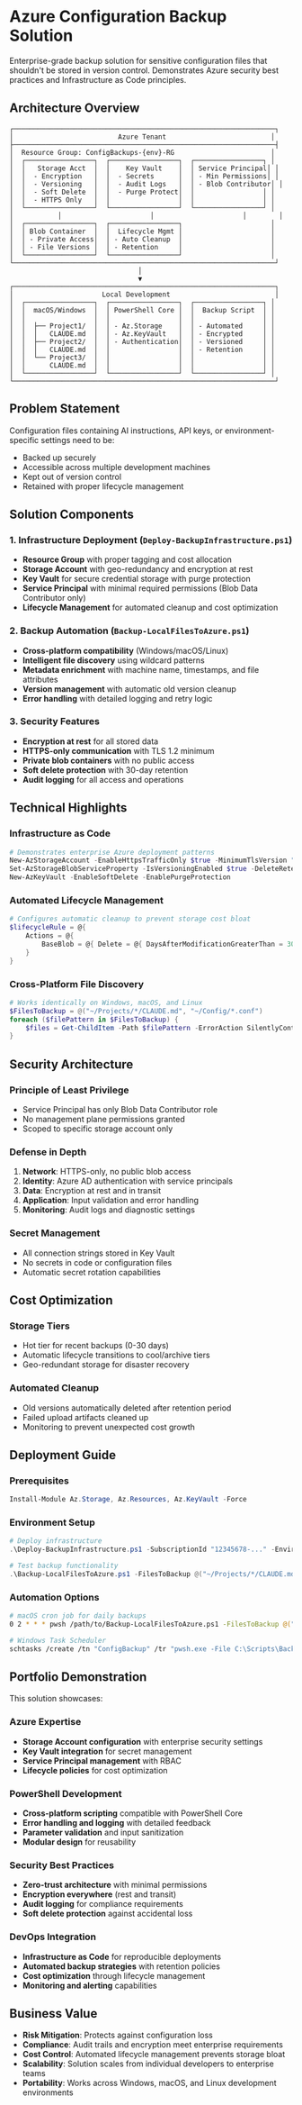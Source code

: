 # Azure Configuration Backup Solution

Enterprise-grade backup solution for sensitive configuration files that shouldn't be stored in version control. Demonstrates Azure security best practices and Infrastructure as Code principles.

## Architecture Overview

```
┌─────────────────────────────────────────────────────────────────┐
│                          Azure Tenant                          │
├─────────────────────────────────────────────────────────────────┤
│  Resource Group: ConfigBackups-{env}-RG                        │
│  ┌─────────────────┐  ┌─────────────────┐  ┌─────────────────┐ │
│  │   Storage Acct  │  │    Key Vault    │  │ Service Principal│ │
│  │  - Encryption   │  │  - Secrets      │  │ - Min Permissions│ │
│  │  - Versioning   │  │  - Audit Logs   │  │ - Blob Contributor│ │
│  │  - Soft Delete  │  │  - Purge Protect│  │                 │ │
│  │  - HTTPS Only   │  │                 │  │                 │ │
│  └─────────────────┘  └─────────────────┘  └─────────────────┘ │
│           │                      │                      │        │
│  ┌─────────────────┐  ┌─────────────────┐                      │
│  │ Blob Container  │  │  Lifecycle Mgmt │                      │
│  │ - Private Access│  │ - Auto Cleanup  │                      │
│  │ - File Versions │  │ - Retention     │                      │
│  └─────────────────┘  └─────────────────┘                      │
└─────────────────────────────────────────────────────────────────┘
                                │
                                ▼
┌─────────────────────────────────────────────────────────────────┐
│                      Local Development                          │
│  ┌─────────────────┐  ┌─────────────────┐  ┌─────────────────┐ │
│  │  macOS/Windows  │  │ PowerShell Core │  │  Backup Script  │ │
│  │                 │  │                 │  │                 │ │
│  │  ├── Project1/  │  │ - Az.Storage    │  │ - Automated     │ │
│  │  │   CLAUDE.md  │  │ - Az.KeyVault   │  │ - Encrypted     │ │
│  │  ├── Project2/  │  │ - Authentication│  │ - Versioned     │ │
│  │  │   CLAUDE.md  │  │                 │  │ - Retention     │ │
│  │  └── Project3/  │  │                 │  │                 │ │
│  │      CLAUDE.md  │  │                 │  │                 │ │
│  └─────────────────┘  └─────────────────┘  └─────────────────┘ │
└─────────────────────────────────────────────────────────────────┘
```

## Problem Statement

Configuration files containing AI instructions, API keys, or environment-specific settings need to be:
- Backed up securely
- Accessible across multiple development machines
- Kept out of version control
- Retained with proper lifecycle management

## Solution Components

### 1. Infrastructure Deployment (`Deploy-BackupInfrastructure.ps1`)
- **Resource Group** with proper tagging and cost allocation
- **Storage Account** with geo-redundancy and encryption at rest
- **Key Vault** for secure credential storage with purge protection
- **Service Principal** with minimal required permissions (Blob Data Contributor only)
- **Lifecycle Management** for automated cleanup and cost optimization

### 2. Backup Automation (`Backup-LocalFilesToAzure.ps1`)
- **Cross-platform compatibility** (Windows/macOS/Linux)
- **Intelligent file discovery** using wildcard patterns
- **Metadata enrichment** with machine name, timestamps, and file attributes
- **Version management** with automatic old version cleanup
- **Error handling** with detailed logging and retry logic

### 3. Security Features
- **Encryption at rest** for all stored data
- **HTTPS-only communication** with TLS 1.2 minimum
- **Private blob containers** with no public access
- **Soft delete protection** with 30-day retention
- **Audit logging** for all access and operations

## Technical Highlights

### Infrastructure as Code
```powershell
# Demonstrates enterprise Azure deployment patterns
New-AzStorageAccount -EnableHttpsTrafficOnly $true -MinimumTlsVersion "TLS1_2"
Set-AzStorageBlobServiceProperty -IsVersioningEnabled $true -DeleteRetentionPolicy $true
New-AzKeyVault -EnableSoftDelete -EnablePurgeProtection
```

### Automated Lifecycle Management
```powershell
# Configures automatic cleanup to prevent storage cost bloat
$lifecycleRule = @{
    Actions = @{
        BaseBlob = @{ Delete = @{ DaysAfterModificationGreaterThan = 30 } }
    }
}
```

### Cross-Platform File Discovery
```powershell
# Works identically on Windows, macOS, and Linux
$FilesToBackup = @("~/Projects/*/CLAUDE.md", "~/Config/*.conf")
foreach ($filePattern in $FilesToBackup) {
    $files = Get-ChildItem -Path $filePattern -ErrorAction SilentlyContinue
}
```

## Security Architecture

### Principle of Least Privilege
- Service Principal has only Blob Data Contributor role
- No management plane permissions granted
- Scoped to specific storage account only

### Defense in Depth
1. **Network**: HTTPS-only, no public blob access
2. **Identity**: Azure AD authentication with service principals
3. **Data**: Encryption at rest and in transit
4. **Application**: Input validation and error handling
5. **Monitoring**: Audit logs and diagnostic settings

### Secret Management
- All connection strings stored in Key Vault
- No secrets in code or configuration files
- Automatic secret rotation capabilities

## Cost Optimization

### Storage Tiers
- Hot tier for recent backups (0-30 days)
- Automatic lifecycle transitions to cool/archive tiers
- Geo-redundant storage for disaster recovery

### Automated Cleanup
- Old versions automatically deleted after retention period
- Failed upload artifacts cleaned up
- Monitoring to prevent unexpected cost growth

## Deployment Guide

### Prerequisites
```powershell
Install-Module Az.Storage, Az.Resources, Az.KeyVault -Force
```

### Environment Setup
```powershell
# Deploy infrastructure
.\Deploy-BackupInfrastructure.ps1 -SubscriptionId "12345678-..." -Environment "prod"

# Test backup functionality
.\Backup-LocalFilesToAzure.ps1 -FilesToBackup @("~/Projects/*/CLAUDE.md") -StorageAccountName "configbackupprod1234" -ResourceGroupName "ConfigBackups-prod-RG"
```

### Automation Options
```bash
# macOS cron job for daily backups
0 2 * * * pwsh /path/to/Backup-LocalFilesToAzure.ps1 -FilesToBackup @("~/Projects/*/CLAUDE.md")

# Windows Task Scheduler
schtasks /create /tn "ConfigBackup" /tr "pwsh.exe -File C:\Scripts\Backup-LocalFilesToAzure.ps1"
```

## Portfolio Demonstration

This solution showcases:

### Azure Expertise
- **Storage Account configuration** with enterprise security settings
- **Key Vault integration** for secret management
- **Service Principal management** with RBAC
- **Lifecycle policies** for cost optimization

### PowerShell Development
- **Cross-platform scripting** compatible with PowerShell Core
- **Error handling and logging** with detailed feedback
- **Parameter validation** and input sanitization
- **Modular design** for reusability

### Security Best Practices
- **Zero-trust architecture** with minimal permissions
- **Encryption everywhere** (rest and transit)
- **Audit logging** for compliance requirements
- **Soft delete protection** against accidental loss

### DevOps Integration
- **Infrastructure as Code** for reproducible deployments
- **Automated backup strategies** with retention policies
- **Cost optimization** through lifecycle management
- **Monitoring and alerting** capabilities

## Business Value

- **Risk Mitigation**: Protects against configuration loss
- **Compliance**: Audit trails and encryption meet enterprise requirements  
- **Cost Control**: Automated lifecycle management prevents storage bloat
- **Scalability**: Solution scales from individual developers to enterprise teams
- **Portability**: Works across Windows, macOS, and Linux development environments